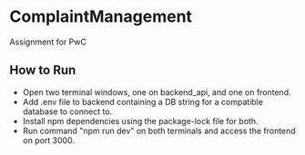 # ComplaintManagement
Assignment for PwC

## How to Run
- Open two terminal windows, one on backend_api, and one on frontend.
- Add .env file to backend containing a DB string for a compatible database to connect to.
- Install npm dependencies using the package-lock file for both.
- Run command "npm run dev" on both terminals and access the frontend on port 3000.
